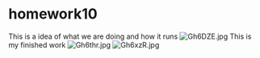 # homework10
 This is a idea of what we are doing and how it runs
![Gh6DZE.jpg](https://imgpile.com/images/Gh6DZE.jpg)
This is my finished work
![Gh6thr.jpg](https://imgpile.com/images/Gh6thr.jpg)
![Gh6xzR.jpg](https://imgpile.com/images/Gh6xzR.jpg)